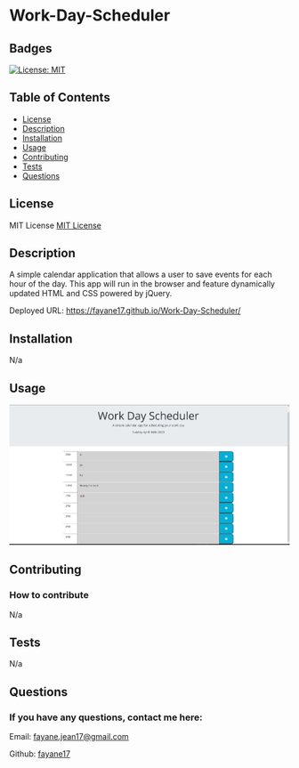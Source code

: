 # Work-Day-Scheduler
  ## Badges

  [![License: MIT](https://img.shields.io/badge/License-MIT-yellow.svg)](https://opensource.org/licenses/MIT)

  ## Table of Contents
  * [License](#license)
  * [Description](#description)
  * [Installation](#installation)
  * [Usage](#usage)
  * [Contributing](#contributing)
  * [Tests](#tests)
  * [Questions](#questions)
  
  ## License
  MIT License
  [MIT License](https://opensource.org/licenses/MIT)

  ## Description
   A simple calendar application that allows a user to save events for each hour of the day. This app will run in the browser and feature dynamically updated HTML and CSS powered by jQuery.
   
   Deployed URL: https://fayane17.github.io/Work-Day-Scheduler/
  ## Installation
  N/a

  ## Usage
<img src="./assets/Screenshot 2023-04-16 230749.png">

  ## Contributing
  ### How to contribute
  N/a

  ## Tests
  N/a

  ## Questions
  ### If you have any questions, contact me here:
  Email: fayane.jean17@gmail.com

  Github: [fayane17](https://github.com/fayane17)  
